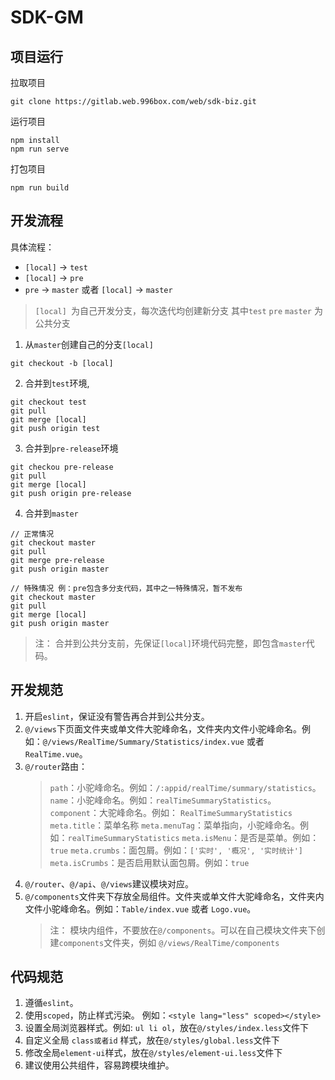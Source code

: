 # SDK-GM

## 项目运行

拉取项目
```
git clone https://gitlab.web.996box.com/web/sdk-biz.git
```

运行项目
```
npm install
npm run serve
```

打包项目
```
npm run build
```

## 开发流程

具体流程：
- `[local]` -> `test`
- `[local]` -> `pre`
- `pre` -> `master` 或者 `[local]` -> `master`
> `[local] `为自己开发分支，每次迭代均创建新分支
  其中`test` `pre` `master` 为公共分支

1. 从`master`创建自己的分支`[local]`
```
git checkout -b [local]
```
2. 合并到`test`环境, 
```
git checkout test
git pull
git merge [local]
git push origin test
```
3. 合并到`pre-release`环境
```
git checkou pre-release
git pull
git merge [local]
git push origin pre-release
```
4. 合并到`master`
```
// 正常情况
git checkout master
git pull
git merge pre-release
git push origin master

// 特殊情况 例：pre包含多分支代码，其中之一特殊情况，暂不发布
git checkout master
git pull
git merge [local]
git push origin master
```
> 注：
  合并到公共分支前，先保证`[local]`环境代码完整，即包含`master`代码。

## 开发规范

1. 开启`eslint`，保证没有警告再合并到公共分支。
2. `@/views`下页面文件夹或单文件大驼峰命名，文件夹内文件小驼峰命名。例如：`@/views/RealTime/Summary/Statistics/index.vue` 或者 `RealTime.vue`。
3. `@/router`路由：
    > `path`：小驼峰命名。例如：`/:appid/realTime/summary/statistics`。
    > `name`：小驼峰命名。例如：`realTimeSummaryStatistics`。
    > `component`：大驼峰命名。例如： `RealTimeSummaryStatistics`
    > `meta.title`：菜单名称
    > `meta.menuTag`：菜单指向，小驼峰命名。例如：`realTimeSummaryStatistics`
    > `meta.isMenu`：是否是菜单。例如：`true`
    > `meta.crumbs`：面包屑。例如：`['实时', '概况', '实时统计']`
    > `meta.isCrumbs`：是否启用默认面包屑。例如：`true`
4. `@/router`、`@/api`、`@/views`建议模块对应。
5. `@/components`文件夹下存放全局组件。文件夹或单文件大驼峰命名，文件夹内文件小驼峰命名。例如：`Table/index.vue` 或者 `Logo.vue`。
    > 注：
    模块内组件，不要放在`@/components`。可以在自己模块文件夹下创建`components`文件夹，例如 `@/views/RealTime/components`

## 代码规范

1. 遵循`eslint`。
2. 使用`scoped`，防止样式污染。 例如：`<style lang="less" scoped></style>`
3. 设置全局浏览器样式。例如: `ul li ol`，放在`@/styles/index.less`文件下
4. 自定义全局 `class或者id` 样式，放在`@/styles/global.less`文件下
5. 修改全局`element-ui`样式，放在`@/styles/element-ui.less`文件下
6. 建议使用公共组件，容易跨模块维护。
